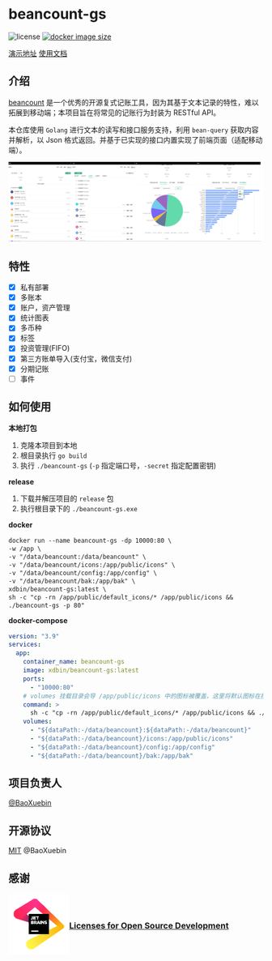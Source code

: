 # beancount-gs

![license](https://img.shields.io/github/license/BaoXuebin/beancount-gs?style=flat-square)
[![docker image size](https://img.shields.io/docker/image-size/xdbin/beancount-gs/latest?label=docker-image&style=flat-square)](https://hub.docker.com/repository/docker/xdbin/beancount-gs/general)

[演示地址](https://beancount.xdbin.com/)
[使用文档](https://www.yuque.com/chuyi-ble7p/beancount-ns)

## 介绍

[beancount](https://github.com/beancount/) 是一个优秀的开源复式记账工具，因为其基于文本记录的特性，难以拓展到移动端；本项目旨在将常见的记账行为封装为 RESTful API。

本仓库使用 `Golang` 进行文本的读写和接口服务支持，利用 `bean-query` 获取内容并解析，以 Json 格式返回。并基于已实现的接口内置实现了前端页面（适配移动端）。

![snapshot](./snapshot.png)

## 特性

- [X] 私有部署
- [X] 多账本
- [X] 账户，资产管理
- [X] 统计图表
- [X] 多币种
- [X] 标签
- [X] 投资管理(FIFO)
- [X] 第三方账单导入(支付宝，微信支付)
- [X] 分期记账
- [ ] 事件

## 如何使用

**本地打包**

1. 克隆本项目到本地
2. 根目录执行 `go build`
3. 执行 `./beancount-gs` (`-p` 指定端口号，`-secret` 指定配置密钥)

**release**

1. 下载并解压项目的 `release` 包
2. 执行根目录下的 `./beancount-gs.exe`

**docker**

```shell
docker run --name beancount-gs -dp 10000:80 \
-w /app \
-v "/data/beancount:/data/beancount" \
-v "/data/beancount/icons:/app/public/icons" \
-v "/data/beancount/config:/app/config" \
-v "/data/beancount/bak:/app/bak" \
xdbin/beancount-gs:latest \
sh -c "cp -rn /app/public/default_icons/* /app/public/icons && ./beancount-gs -p 80"
```

**docker-compose**

```yaml
version: "3.9"
services:
  app:
    container_name: beancount-gs
    image: xdbin/beancount-gs:latest
    ports:
      - "10000:80"
    # volumes 挂载目录会导 /app/public/icons 中的图标被覆盖，这里将默认图标在挂载后重新拷贝图标
    command: >
      sh -c "cp -rn /app/public/default_icons/* /app/public/icons && ./beancount-gs -p 80"
    volumes:
      - "${dataPath:-/data/beancount}:${dataPath:-/data/beancount}"
      - "${dataPath:-/data/beancount}/icons:/app/public/icons"
      - "${dataPath:-/data/beancount}/config:/app/config"
      - "${dataPath:-/data/beancount}/bak:/app/bak"
```

## 项目负责人

[@BaoXuebin](https://github.com/BaoXuebin)

## 开源协议

[MIT](https://github.com/BaoXuebin/beancount-gs/blob/main/License) @BaoXuebin

## 感谢

<a href="https://jb.gg/OpenSourceSupport" style="display: flex; justify-content: left; align-items: center; flex-direction: row;">
<img alt="JetBrains" src="./jb_beam.png" style="width: 120px; height: 120px;" />
<h3>Licenses for Open Source Development</h3>
</a>
